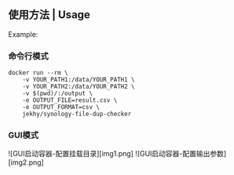 ## 使用方法 | Usage

Example:

### 命令行模式
```shell
docker run --rm \
    -v YOUR_PATH1:/data/YOUR_PATH1 \
    -v YOUR_PATH2:/data/YOUR_PATH2 \
    -v $(pwd)/:/output \
    -e OUTPUT_FILE=result.csv \
    -e OUTPUT_FORMAT=csv \
    jekhy/synology-file-dup-checker
```

### GUI模式
![GUI启动容器-配置挂载目录][img1.png]
![GUI启动容器-配置输出参数][img2.png]

